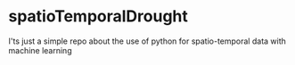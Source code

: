 # spatioTemporalDrought
I'ts just a simple repo about the use of python for spatio-temporal data with machine learning
